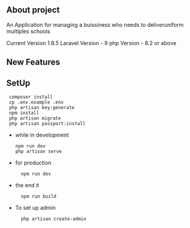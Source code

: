 ## About project

An Application for  managing a buissiness who needs to  deliveruniform multiples schools

Current Version 1.8.5
Laravel Version - 9
php Version - 8.2 or above
## New Features

## SetUp

```
 composer install
 cp .env.example .env
 php artisan key:generate
 npm install
 php artisan migrate
 php artisan passport:install

```

- while in development

    ```
    npm run dev 
    php artisan serve

    ```

- for production

        npm run dev 

- the end it 

        npm run build   

- To set up admin

        php artisan create-admin  


